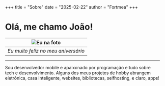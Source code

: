 +++
title = "Sobre"
date = "2025-02-22"
author = "Fortmea"
+++

# Olá, me chamo João!
|![Eu na foto](/posts/images/eu.JPEG)|
|:--:| 
|*Eu muito feliz no meu aniversário*|
----

Sou desenvolvedor mobile e apaixonado por programação e tudo sobre tech e desenvolvimento. 
Alguns dos meus projetos de hobby abrangem eletrônica, casa inteligente, websites, bibliotecas, selfhosting, e claro, apps!

